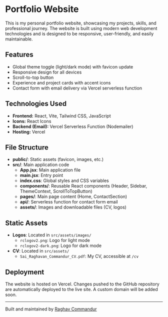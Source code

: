 # Portfolio Website

This is my personal portfolio website, showcasing my projects, skills, and professional journey. The website is built using modern web development technologies and is designed to be responsive, user-friendly, and easily maintainable.

## Features

- Global theme toggle (light/dark mode) with favicon update
- Responsive design for all devices
- Scroll-to-top button
- Experience and project cards with accent icons
- Contact form with email delivery via Vercel serverless function

## Technologies Used

- **Frontend:** React, Vite, Tailwind CSS, JavaScript
- **Icons:** React Icons
- **Backend (Email):** Vercel Serverless Function (Nodemailer)
- **Hosting:** Vercel

## File Structure

- **public/**: Static assets (favicon, images, etc.)
- **src/**: Main application code
  - **App.jsx**: Main application file
  - **main.jsx**: Entry point
  - **index.css**: Global styles and CSS variables
  - **components/**: Reusable React components (Header, Sidebar, ThemeContext, ScrollToTopButton)
  - **pages/**: Main page content (Home, ContactSection)
  - **api/**: Serverless function for contact form email
  - **assets/**: Images and downloadable files (CV, logos)

## Static Assets

- **Logos**: Located in `src/assets/images/`
  - `rclogov2.png`: Logo for light mode
  - `rclogov2-dark.png`: Logo for dark mode
- **CV**: Located in `src/assets/`
  - `Sai_Raghavan_Commandur_CV.pdf`: My CV, accessible at `/cv`

## Deployment

The website is hosted on Vercel. Changes pushed to the GitHub repository are automatically deployed to the live site. A custom domain will be added soon.

---

Built and maintained by [Raghav Commandur](https://www.linkedin.com/in/raghavcommandur/)
